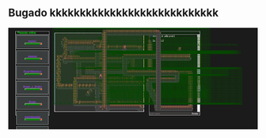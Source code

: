 ## Bugado kkkkkkkkkkkkkkkkkkkkkkkkkkkk
![bug](https://github.com/cybermazinho/mmorpg.io/blob/master/Bug.png)

